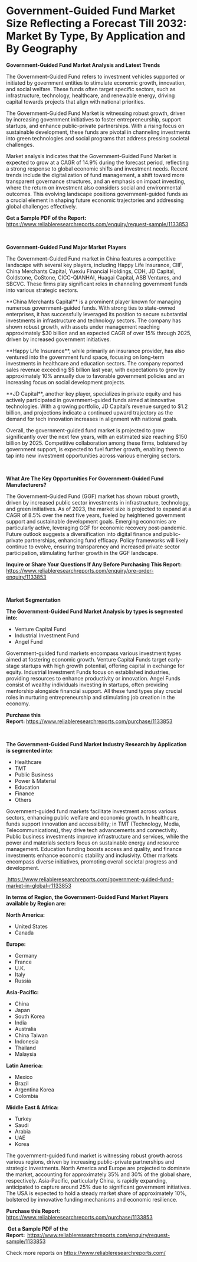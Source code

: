 <p><h1>Government-Guided Fund Market Size Reflecting a Forecast Till 2032: Market By Type, By Application and By Geography</h1></p><p><strong>Government-Guided Fund Market Analysis and Latest Trends</strong></p>
<p><p>The Government-Guided Fund refers to investment vehicles supported or initiated by government entities to stimulate economic growth, innovation, and social welfare. These funds often target specific sectors, such as infrastructure, technology, healthcare, and renewable energy, driving capital towards projects that align with national priorities.</p><p>The Government-Guided Fund Market is witnessing robust growth, driven by increasing government initiatives to foster entrepreneurship, support startups, and enhance public-private partnerships. With a rising focus on sustainable development, these funds are pivotal in channeling investments into green technologies and social programs that address pressing societal challenges. </p><p>Market analysis indicates that the Government-Guided Fund Market is expected to grow at a CAGR of 14.9% during the forecast period, reflecting a strong response to global economic shifts and investment needs. Recent trends include the digitalization of fund management, a shift toward more transparent governance structures, and an emphasis on impact investing, where the return on investment also considers social and environmental outcomes. This evolving landscape positions government-guided funds as a crucial element in shaping future economic trajectories and addressing global challenges effectively.</p></p>
<p><strong>Get a Sample PDF of the Report:&nbsp;</strong> <a href="https://www.reliableresearchreports.com/enquiry/request-sample/1133853?utm_campaign=2809&utm_medium=2&utm_source=Github&utm_content=ia&utm_term=25032025&utm_id=government-guided-fund">https://www.reliableresearchreports.com/enquiry/request-sample/1133853</a></p>
<p>&nbsp;</p>
<p><strong>Government-Guided Fund Major Market Players</strong></p>
<p><p>The Government-Guided Fund market in China features a competitive landscape with several key players, including Happy Life Insurance, CIIF, China Merchants Capital, Yuexiu Financial Holdings, CDH, JD Capital, Goldstone, CoStone, CICC-QIANHAI, Huagai Capital, ASB Ventures, and SBCVC. These firms play significant roles in channeling government funds into various strategic sectors.</p><p>**China Merchants Capital** is a prominent player known for managing numerous government-guided funds. With strong ties to state-owned enterprises, it has successfully leveraged its position to secure substantial investments in infrastructure and technology sectors. The company has shown robust growth, with assets under management reaching approximately $30 billion and an expected CAGR of over 15% through 2025, driven by increased government initiatives.</p><p>**Happy Life Insurance**, while primarily an insurance provider, has also ventured into the government fund space, focusing on long-term investments in healthcare and education sectors. The company reported sales revenue exceeding $5 billion last year, with expectations to grow by approximately 10% annually due to favorable government policies and an increasing focus on social development projects.</p><p>**JD Capital**, another key player, specializes in private equity and has actively participated in government-guided funds aimed at innovative technologies. With a growing portfolio, JD Capital’s revenue surged to $1.2 billion, and projections indicate a continued upward trajectory as the demand for tech innovation increases in alignment with national goals.</p><p>Overall, the government-guided fund market is projected to grow significantly over the next few years, with an estimated size reaching $150 billion by 2025. Competitive collaboration among these firms, bolstered by government support, is expected to fuel further growth, enabling them to tap into new investment opportunities across various emerging sectors.</p></p>
<p>&nbsp;</p>
<p><strong>What Are The Key Opportunities For Government-Guided Fund Manufacturers?</strong></p>
<p><p>The Government-Guided Fund (GGF) market has shown robust growth, driven by increased public sector investments in infrastructure, technology, and green initiatives. As of 2023, the market size is projected to expand at a CAGR of 8.5% over the next five years, fueled by heightened government support and sustainable development goals. Emerging economies are particularly active, leveraging GGF for economic recovery post-pandemic. Future outlook suggests a diversification into digital finance and public-private partnerships, enhancing fund efficacy. Policy frameworks will likely continue to evolve, ensuring transparency and increased private sector participation, stimulating further growth in the GGF landscape.</p></p>
<p><strong>Inquire or Share Your Questions If Any Before Purchasing This Report:</strong> <a href="https://www.reliableresearchreports.com/enquiry/pre-order-enquiry/1133853?utm_campaign=2809&utm_medium=2&utm_source=Github&utm_content=ia&utm_term=25032025&utm_id=government-guided-fund">https://www.reliableresearchreports.com/enquiry/pre-order-enquiry/1133853</a></p>
<p>&nbsp;</p>
<p><strong>Market Segmentation</strong></p>
<p><strong>The Government-Guided Fund Market Analysis by types is segmented into:</strong></p>
<p><ul><li>Venture Capital Fund</li><li>Industrial Investment Fund</li><li>Angel Fund</li></ul></p>
<p><p>Government-guided fund markets encompass various investment types aimed at fostering economic growth. Venture Capital Funds target early-stage startups with high growth potential, offering capital in exchange for equity. Industrial Investment Funds focus on established industries, providing resources to enhance productivity or innovation. Angel Funds consist of wealthy individuals investing in startups, often providing mentorship alongside financial support. All these fund types play crucial roles in nurturing entrepreneurship and stimulating job creation in the economy.</p></p>
<p><strong>Purchase this Report:&nbsp;</strong><a href="https://www.reliableresearchreports.com/purchase/1133853?utm_campaign=2809&utm_medium=2&utm_source=Github&utm_content=ia&utm_term=25032025&utm_id=government-guided-fund">https://www.reliableresearchreports.com/purchase/1133853</a></p>
<p>&nbsp;</p>
<p><strong>The Government-Guided Fund Market Industry Research by Application is segmented into:</strong></p>
<p><ul><li>Healthcare</li><li>TMT</li><li>Public Business</li><li>Power & Material</li><li>Education</li><li>Finance</li><li>Others</li></ul></p>
<p><p>Government-guided fund markets facilitate investment across various sectors, enhancing public welfare and economic growth. In healthcare, funds support innovation and accessibility; in TMT (Technology, Media, Telecommunications), they drive tech advancements and connectivity. Public business investments improve infrastructure and services, while the power and materials sectors focus on sustainable energy and resource management. Education funding boosts access and quality, and finance investments enhance economic stability and inclusivity. Other markets encompass diverse initiatives, promoting overall societal progress and development.</p></p>
<p><a href="https://www.reliableresearchreports.com/government-guided-fund-market-in-global-r1133853?utm_campaign=2809&utm_medium=2&utm_source=Github&utm_content=ia&utm_term=25032025&utm_id=government-guided-fund">&nbsp;https://www.reliableresearchreports.com/government-guided-fund-market-in-global-r1133853</a></p>
<p><strong>In terms of Region, the Government-Guided Fund Market Players available by Region are:</strong></p>
<p>
    <p> <strong> North America: </strong>
        <ul>
            <li>United States</li>
            <li>Canada</li>
        </ul>
        </p> 
    <p> <strong> Europe: </strong>
        <ul>
            <li>Germany</li>
            <li>France</li>
            <li>U.K.</li>
            <li>Italy</li>
            <li>Russia</li>
        </ul>
        </p> 
    <p> <strong> Asia-Pacific: </strong>
        <ul>
            <li>China</li>
            <li>Japan</li>
            <li>South Korea</li>
            <li>India</li>
            <li>Australia</li>
            <li>China Taiwan</li>
            <li>Indonesia</li>
            <li>Thailand</li>
            <li>Malaysia</li>
        </ul>
        </p> 
    <p> <strong> Latin America: </strong>
        <ul>
            <li>Mexico</li>
            <li>Brazil</li>
            <li>Argentina Korea</li>
            <li>Colombia</li>
        </ul>
        </p> 
    <p> <strong> Middle East & Africa: </strong>
        <ul>
            <li>Turkey</li>
            <li>Saudi</li>
            <li>Arabia</li>
            <li>UAE</li>
            <li>Korea</li>
        </ul>
    </p>
    </p>
<p><p>The government-guided fund market is witnessing robust growth across various regions, driven by increasing public-private partnerships and strategic investments. North America and Europe are projected to dominate the market, accounting for approximately 35% and 30% of the global share, respectively. Asia-Pacific, particularly China, is rapidly expanding, anticipated to capture around 25% due to significant government initiatives. The USA is expected to hold a steady market share of approximately 10%, bolstered by innovative funding mechanisms and economic resilience.</p></p>
<p><strong>Purchase this Report: </strong><a href="https://www.reliableresearchreports.com/purchase/1133853?utm_campaign=2809&utm_medium=2&utm_source=Github&utm_content=ia&utm_term=25032025&utm_id=government-guided-fund">https://www.reliableresearchreports.com/purchase/1133853</a></p>
<p>&nbsp;<strong>Get a Sample PDF of the Report:&nbsp;&nbsp;</strong><a href="https://www.reliableresearchreports.com/enquiry/request-sample/1133853?utm_campaign=2809&utm_medium=2&utm_source=Github&utm_content=ia&utm_term=25032025&utm_id=government-guided-fund">https://www.reliableresearchreports.com/enquiry/request-sample/1133853</a></p>
<p><strong></strong></p>
<p>Check more reports on <a href="https://www.reliableresearchreports.com/?utm_campaign=2809&utm_medium=2&utm_source=Github&utm_content=ia&utm_term=25032025&utm_id=government-guided-fund">https://www.reliableresearchreports.com/</a></p>
